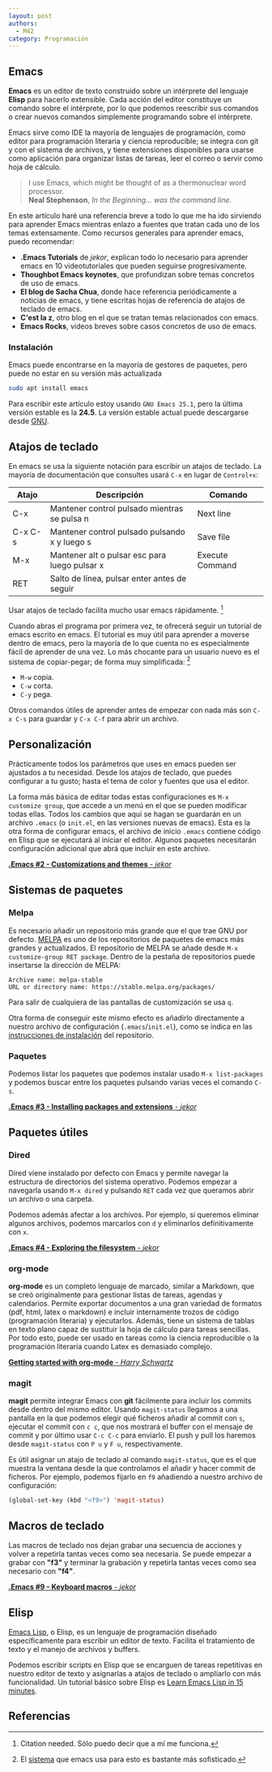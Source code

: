 ```yaml
---
layout: post
authors:
  - M42
category: Programación
---
```


## Emacs

**Emacs** es un editor de texto construido sobre un intérprete del lenguaje 
**Elisp** para hacerlo extensible. Cada acción del editor constituye un comando
sobre el intérprete, por lo que podemos reescribir sus comandos o crear nuevos
comandos simplemente programando sobre el intérprete.

Emacs sirve como IDE la mayoría de lenguajes de programación, como
editor para programación literaria y ciencia reproducible; se integra con git y
con el sistema de archivos, y tiene extensiones disponibles para usarse como
aplicación para organizar listas de tareas, leer el correo o servir como hoja
de cálculo.

> I use Emacs, which might be thought of as a thermonuclear word processor.  
> **Neal Stephenson**, *In the Beginning... was the command line.*

En este artículo haré una referencia breve a todo lo que me ha ido sirviendo
para aprender Emacs mientras enlazo a fuentes que tratan cada uno de los temas
extensamente. Como recursos generales para aprender emacs, puedo recomendar:

* **.Emacs Tutorials** de *jekor*, explican todo lo necesario para aprender
  emacs en 10 videotutoriales que pueden seguirse progresivamente.
* **Thoughbot Emacs keynotes**, que profundizan sobre temas concretos de uso
  de emacs.
* **El blog de Sacha Chua**, donde hace referencia periódicamente a noticias
  de emacs, y tiene escritas hojas de referencia de atajos de teclado de emacs.
* **C'est la z**, otro blog en el que se tratan temas relacionados con emacs.
* **Emacs Rocks**, vídeos breves sobre casos concretos de uso de emacs.

### Instalación

Emacs puede encontrarse en la mayoría de gestores de paquetes, pero puede no
estar en su versión más actualizada

``` bash
sudo apt install emacs
```

Para escribir este artículo estoy usando `GNU Emacs 25.1`, pero la última 
versión estable es la **24.5**. La versión estable actual puede descargarse desde
[GNU](https://www.gnu.org/software/emacs/).

## Atajos de teclado

En emacs se usa la siguiente notación para escribir un atajos de teclado.
La mayoría de documentación que consultes usará `C-x` en lugar de `Control+x`:

| Atajo   | Descripción                                   | Comando         |
|---------|-----------------------------------------------|-----------------|
| C-x     | Mantener control pulsado mientras se pulsa n  | Next line       |
| C-x C-s | Mantener control pulsado pulsando x y luego s | Save file       |
| M-x     | Mantener alt o pulsar esc para luego pulsar x | Execute Command |
| RET     | Salto de línea, pulsar enter antes de seguir  |                 |


Usar atajos de teclado facilita mucho usar emacs rápidamente. [^emacs-productivo]

Cuando abras el programa por primera vez, te ofrecerá seguir un tutorial de emacs
escrito en emacs. El tutorial es muy útil para aprender a moverse dentro de
emacs, pero la mayoría de lo que cuenta no es especialmente fácil de aprender 
de una vez. Lo más chocante para un usuario nuevo es el sistema de copiar-pegar;
de forma muy simplificada: [^emacs-kill-buffer]

* `M-w` copia.
* `C-w` corta.
* `C-y` pega.

Otros comandos útiles de aprender antes de empezar con nada más son `C-x C-s` para
guardar y `C-x C-f` para abrir un archivo.

## Personalización

Prácticamente todos los parámetros que uses en emacs pueden ser ajustados a tu
necesidad. Desde los atajos de teclado, que puedes configurar a tu gusto; hasta
el tema de color y fuentes que usa el editor.

La forma más básica de editar todas estas configuraciones es `M-x customize group`,
que accede a un menú en el que se pueden modificar todas ellas. Todos los cambios
que aquí se hagan se guardarán en un archivo `.emacs` (o `init.el`, en las versiones
nuevas de emacs). Esta es la otra forma de configurar emacs, el archivo de inicio
`.emacs` contiene código en Elisp que se ejecutará al iniciar el editor. Algunos
paquetes necesitarán configuración adicional que abrá que incluir en este archivo.

[**.Emacs #2 - Customizations and themes** - *jekor*](https://youtu.be/mMcc0IF1hV0)

## Sistemas de paquetes

### Melpa
Es necesario añadir un repositorio más grande que el que trae GNU por defecto.
[MELPA](https://melpa.org/#/) es uno de los repositorios de paquetes de emacs más 
grandes y actualizados.
El repositorio de MELPA se añade desde `M-x customize-group RET package`. Dentro
de la pestaña de repositorios puede insertarse la dirección de MELPA:

```
Archive name: melpa-stable  
URL or directory name: https://stable.melpa.org/packages/
```

Para salir de cualquiera de las pantallas de customización se usa `q`.

Otra forma de conseguir este mismo efecto es añadirlo directamente a nuestro
archivo de configuración (`.emacs`/`init.el`), como se indica en las [instrucciones
de instalación](https://melpa.org/packages/) del repositorio.

### Paquetes

Podemos listar los paquetes que podemos instalar usado `M-x list-packages` y podemos
buscar entre los paquetes pulsando varias veces el comando `C-s`.

[**.Emacs #3 - Installing packages and extensions** - *jekor*](https://youtu.be/Cf6tRBPbWKs)

## Paquetes útiles

### Dired

Dired viene instalado por defecto con Emacs y permite navegar la estructura de 
directorios del sistema operativo. Podemos empezar a navegarla usando `M-x dired` y
pulsando `RET` cada vez que queramos abrir un archivo o una carpeta.

Podemos además afectar a los archivos. Por ejemplo, si queremos eliminar algunos
archivos, podemos marcarlos con `d` y eliminarlos definitivamente con `x`. 

[**.Emacs #4 - Exploring the filesystem** - *jekor*](https://youtu.be/7jZdul2fC94)

### org-mode
**org-mode** es un completo lenguaje de marcado, similar a Markdown, que se creó 
originalmente para gestionar listas de tareas, agendas y calendarios. Permite exportar 
documentos a una gran variedad de formatos (pdf, html, latex o markdown) e incluir
internamente trozos de código (programación literaria) y ejecutarlos. Además, tiene
un sistema de tablas en texto plano capaz de sustituir la hoja de cálculo para tareas
sencillas. Por todo esto, puede ser usado en tareas como la ciencia reproducible o la
programación literaria cuando Latex es demasiado complejo.

[**Getting started with org-mode** - *Harry Schwartz*](https://youtu.be/SzA2YODtgK4)

### magit
**magit** permite integrar Emacs con **git** fácilmente para incluir los commits desde
dentro del mismo editor. Usando `magit-status` llegamos a una pantalla en la que podemos
elegir qué ficheros añadir al commit con `s`, ejecutar el commit con `c c`, que nos mostrará
el buffer con el mensaje de commit y por último usar `C-c C-c` para enviarlo. El push y
pull los haremos desde `magit-status` con `P u` y `F u`, respectivamente.

Es útil asignar un atajo de teclado al comando `magit-status`, que es el que muestra la 
ventana desde la que controlamos el añadir y hacer commit de ficheros. Por ejemplo, podemos
fijarlo en `f9` añadiendo a nuestro archivo de configuración:

``` lisp
(global-set-key (kbd "<f9>") 'magit-status)
```

## Macros de teclado
Las macros de teclado nos dejan grabar una secuencia de acciones y volver a repetirla
tantas veces como sea necesaria. Se puede empezar a grabar con **"f3"** y terminar la
grabación y repetirla tantas veces como sea necesario con **"f4"**.

[**.Emacs #9 - Keyboard macros** - *jekor*](https://youtu.be/JfZ9fCHzkJw)

## Elisp

[Emacs Lisp](https://www.gnu.org/software/emacs/manual/html_node/elisp/), o Elisp, es un
lenguaje de programación diseñado específicamente para escribir un editor de texto.
Facilita el tratamiento de texto y el manejo de archivos y buffers.

Podemos escribir scripts en Elisp que se encarguen de tareas repetitivas en nuestro editor
de texto y asignarlas a atajos de teclado o ampliarlo con más funcionalidad. Un tutorial
básico sobre Elisp es [Learn Emacs Lisp in 15 minutes](http://emacs-doctor.com/learn-emacs-lisp-in-15-minutes.html).

## Referencias
[^emacs-wiki]: [Emacs Wiki](https://www.emacswiki.org/emacs/SiteMap) documenta todo lo relacionado con emacs. 
[^emacs-productivo]: Citation needed. Sólo puedo decir que a mí me funciona.
[^emacs-kill-buffer]: El [sistema](https://www.gnu.org/software/emacs/manual/html_node/emacs/Killing.html#Killing) que emacs usa para esto es bastante más sofisticado.
